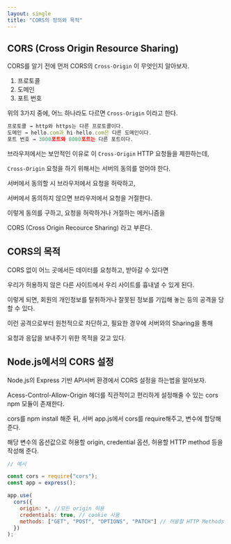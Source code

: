 ```yaml
---
layout: single
title: "CORS의 정의와 목적"
---
```


## CORS (Cross Origin Resource Sharing)

CORS를 알기 전에 먼저 CORS의 `Cross-Origin` 이 무엇인지 알아보자.

1. 프로토콜
2. 도메인
3. 포트 번호

위의 3가지 중에, 어느 하나라도 다르면 `Cross-Origin` 이라고 한다.

```jsx
프로토콜 → http와 https는 다른 프로토콜이다.
도메인 → hello.com과 hi-hello.com은 다른 도메인이다.
포트 번호 → 3000포트와 8080포트는 다른 포트이다.
```

브라우저에서는 보안적인 이유로 이 `Cross-Origin` HTTP 요청들을 제한하는데,

`Cross-Origin` 요청을 하기 위해서는 서버의 동의를 얻어야 한다.

서버에서 동의할 시 브라우저에서 요청을 허락하고,

서버에서 동의하지 않으면 브라우저에서 요청을 거절한다.

이렇게 동의를 구하고, 요청을 허락하거나 거절하는 메커니즘을

CORS (Cross Origin Recource Sharing) 라고 부른다.

## CORS의 목적

CORS 없이 어느 곳에서든 데이터를 요청하고, 받아갈 수 있다면

우리가 허용하지 않은 다른 사이트에서 우리 사이트를 흉내낼 수 있게 된다.

이렇게 되면, 회원의 개인정보를 탈취하거나 잘못된 정보를 기입해 놓는 등의 공격을 당할 수 있다.

이런 공격으로부터 원천적으로 차단하고, 필요한 경우에 서버와의 Sharing을 통해

요청과 응답을 보내주기 위한 목적을 갖고 있다.

## Node.js에서의 CORS 설정

Node.js의 Express 기반 API서버 환경에서 CORS 설정을 하는법을 알아보자.

Acess-Control-Allow-Origin 헤더를 직관적이고 편리하게 설정해줄 수 있는 cors npm 모듈이 존재한다.

cors를 npm install 해준 뒤, 서버 app.js에서 cors를 require해주고, 변수에 할당해준다.

해당 변수의 옵션값으로 허용할 origin, credential 옵션, 허용할 HTTP method 등을 작성해 준다.

```jsx
// 예시

const cors = require("cors");
const app = express();

app.use(
  cors({
    origin: *, //모든 origin 허용
    credentials: true, // cookie 사용
    methods: ["GET", "POST", "OPTIONS", "PATCH"] // 허용할 HTTP Methods
  })
);
```
